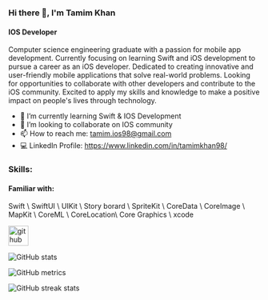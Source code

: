 
### Hi there 👋, I'm Tamim Khan
#### IOS Developer
Computer science engineering graduate with a passion for mobile app development. Currently focusing on learning Swift and iOS development to pursue a career as an iOS developer. Dedicated to creating innovative and user-friendly mobile applications that solve real-world problems. Looking for opportunities to collaborate with other developers and contribute to the iOS community. Excited to apply my skills and knowledge to make a positive impact on people's lives through technology.

- 🌱 I’m currently learning Swift & IOS Development 
- 🤝 I’m looking to collaborate on IOS community 
- 📫 How to reach me: tamim.ios98@gmail.com 
- 💻 LinkedIn Profile: https://www.linkedin.com/in/tamimkhan98/

### Skills: 
#### Familiar with:
 Swift \ SwiftUI \ UIKit \ Story borard \ SpriteKit \ CoreData \ CoreImage \ MapKit \ CoreML \ CoreLocation\ Core Graphics \ xcode
 


[<img src='https://cdn.jsdelivr.net/npm/simple-icons@3.0.1/icons/github.svg' alt='github' height='40'>](https://github.com/Ktamim98)  

![GitHub stats](https://github-readme-stats.vercel.app/api?username=Ktamim98&show_icons=true)  

![GitHub metrics](https://metrics.lecoq.io/Ktamim98)  

![GitHub streak stats](https://streak-stats.demolab.com/?user=Ktamim98)  

